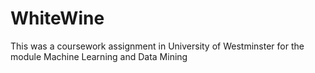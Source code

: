 # WhiteWine

This was a coursework assignment in University of Westminster for the module Machine Learning and Data Mining 
